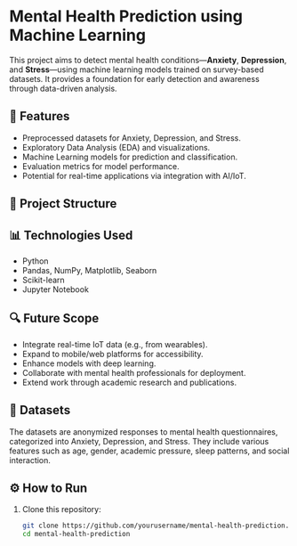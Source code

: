 # Mental Health Prediction using Machine Learning

This project aims to detect mental health conditions—**Anxiety**, **Depression**, and **Stress**—using machine learning models trained on survey-based datasets. It provides a foundation for early detection and awareness through data-driven analysis.

## 🚀 Features

- Preprocessed datasets for Anxiety, Depression, and Stress.
- Exploratory Data Analysis (EDA) and visualizations.
- Machine Learning models for prediction and classification.
- Evaluation metrics for model performance.
- Potential for real-time applications via integration with AI/IoT.

## 📁 Project Structure


## 📊 Technologies Used

- Python
- Pandas, NumPy, Matplotlib, Seaborn
- Scikit-learn
- Jupyter Notebook

## 🔍 Future Scope

- Integrate real-time IoT data (e.g., from wearables).
- Expand to mobile/web platforms for accessibility.
- Enhance models with deep learning.
- Collaborate with mental health professionals for deployment.
- Extend work through academic research and publications.

## 🧠 Datasets

The datasets are anonymized responses to mental health questionnaires, categorized into Anxiety, Depression, and Stress. They include various features such as age, gender, academic pressure, sleep patterns, and social interaction.

## ⚙️ How to Run

1. Clone this repository:
   ```bash
   git clone https://github.com/yourusername/mental-health-prediction.git
   cd mental-health-prediction


